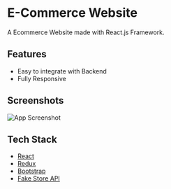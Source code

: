 # E-Commerce Website

A Ecommerce Website made with React.js Framework.

## Features

- Easy to integrate with Backend
- Fully Responsive


## Screenshots

![App Screenshot](https://i.ibb.co/fQ293tm/image.png)





## Tech Stack

* [React](https://reactjs.org/)
* [Redux](https://redux.js.org/)
* [Bootstrap](https://getbootstrap.com/)
* [Fake Store API](https://fakestoreapi.com/)



